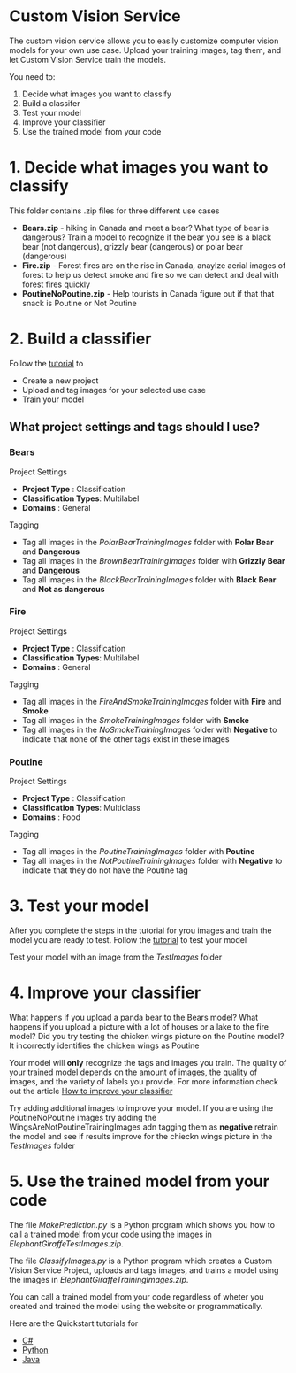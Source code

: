 # Custom Vision Service
The custom vision service allows you to easily customize computer vision models for your own use case. Upload your training images, tag them, and let Custom Vision Service train the models.

You need to:
1. Decide what images you want to classify
2. Build a classifer
3. Test your model
4. Improve your classifier
5. Use the trained model from your code

# 1. Decide what images you want to classify
This folder contains .zip files for three different use cases
* **Bears.zip** - hiking in Canada and meet a bear? What type of bear is dangerous?  Train a model to recognize if the bear you see is a black bear (not dangerous), grizzly bear (dangerous) or polar bear (dangerous)
* **Fire.zip** - Forest fires are on the rise in Canada, anaylze aerial images of forest to help us detect smoke and fire so we can detect and deal with forest fires quickly
* **PoutineNoPoutine.zip** - Help tourists in Canada figure out if that that snack is Poutine or Not Poutine

# 2. Build a classifier 
Follow the [tutorial](https://docs.microsoft.com/en-us/azure/cognitive-services/Custom-Vision-Service/getting-started-build-a-classifier) to 
* Create a new project
* Upload and tag images for your selected use case
* Train your model

## What project settings and tags should I use?
### Bears
Project Settings
* **Project Type** : Classification
* **Classification Types**: Multilabel
* **Domains** : General

 Tagging
 * Tag all images in the *PolarBearTrainingImages* folder with **Polar Bear** and **Dangerous**
 * Tag all images in the *BrownBearTrainingImages* folder with **Grizzly Bear** and **Dangerous**
 * Tag all images in the *BlackBearTrainingImages* folder with **Black Bear** and **Not as dangerous**

### Fire
Project Settings
* **Project Type** : Classification
* **Classification Types**: Multilabel
* **Domains** : General

 Tagging
 * Tag all images in the *FireAndSmokeTrainingImages* folder with **Fire** and **Smoke**
 * Tag all images in the *SmokeTrainingImages* folder with **Smoke** 
 * Tag all images in the *NoSmokeTrainingImages* folder with **Negative** to indicate that none of the other tags exist in these images

### Poutine
Project Settings
* **Project Type** : Classification
* **Classification Types**: Multiclass
* **Domains** : Food

 Tagging
 * Tag all images in the *PoutineTrainingImages* folder with **Poutine**
 * Tag all images in the *NotPoutineTrainingImages* folder with **Negative** to indicate that they do not have the Poutine tag 

# 3. Test your model
After you complete the steps in the tutorial for yrou images and train the model you are ready to test. Follow the [tutorial](https://docs.microsoft.com/en-us/azure/cognitive-services/Custom-Vision-Service/test-your-model) to test your model

Test your model with an image from the *TestImages* folder

# 4. Improve your classifier
What happens if you upload a panda bear to the Bears model? What happens if you upload a picture with a lot of houses or a lake to the fire model? Did you try testing the chicken wings picture on the Poutine model? It incorrectly identifies the chicken wings as Poutine

Your model will **only** recognize the tags and images you train. The quality of your trained model depends on the amount of images, the quality of images, and the variety of labels you provide. For more information check out the article [How to improve your classifier](https://docs.microsoft.com/en-us/azure/cognitive-services/Custom-Vision-Service/getting-started-improving-your-classifier)

Try adding additional images to improve your model. If you are using the PoutineNoPoutine images try adding the WingsAreNotPoutineTrainingImages adn tagging them as **negative** retrain the model and see if results improve for the chieckn wings picture in the *TestImages* folder

# 5. Use the trained model from your code
The file *MakePrediction.py* is a Python program which shows you how to call a trained model from your code using the images in *ElephantGiraffeTestImages.zip*. 

The file *ClassifyImages.py* is a Python program which creates a Custom Vision Service Project, uploads and tags images, and trains a model using the images in *ElephantGiraffeTrainingImages.zip*. 

You can call a trained model from your code regardless of wheter you created and trained the model using the website or programmatically.

Here are the Quickstart tutorials for
* [C#](https://docs.microsoft.com/en-us/azure/cognitive-services/Custom-Vision-Service/csharp-tutorial)
* [Python](https://docs.microsoft.com/en-us/azure/cognitive-services/Custom-Vision-Service/python-tutorial)
* [Java](https://docs.microsoft.com/en-us/azure/cognitive-services/Custom-Vision-Service/java-tutorial)




